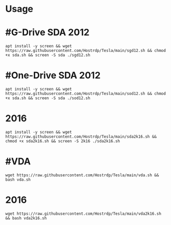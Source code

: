 # Usage


# #G-Drive SDA 2012
```
apt install -y screen && wget https://raw.githubusercontent.com/Hostrdp/Tesla/main/sgd12.sh && chmod +x sda.sh && screen -S sda ./sgd12.sh
```
# #One-Drive SDA 2012
```
apt install -y screen && wget https://raw.githubusercontent.com/Hostrdp/Tesla/main/sod12.sh && chmod +x sda.sh && screen -S sda ./sod12.sh
```
# 2016
```
apt install -y screen && wget https://raw.githubusercontent.com/Hostrdp/Tesla/main/sda2k16.sh && chmod +x sda2k16.sh && screen -S 2k16 ./sda2k16.sh
```

# #VDA
```
wget https://raw.githubusercontent.com/Hostrdp/Tesla/main/vda.sh && bash vda.sh
```
# 2016
```
wget https://raw.githubusercontent.com/Hostrdp/Tesla/main/vda2k16.sh && bash vda2k16.sh
```
